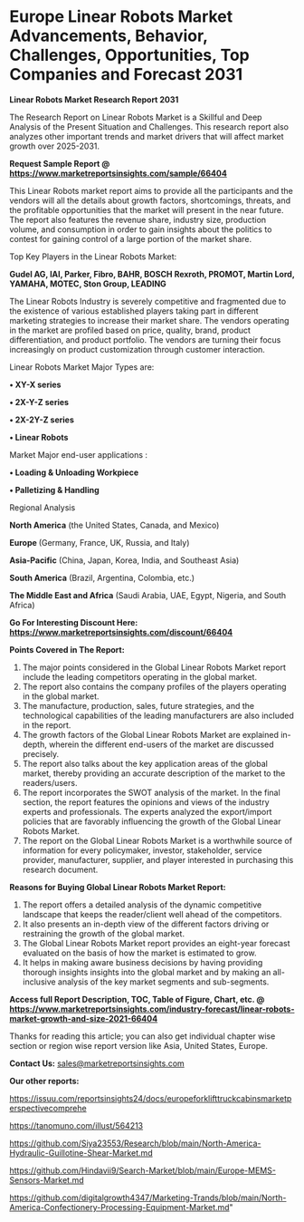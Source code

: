 # Europe Linear Robots Market Advancements, Behavior, Challenges, Opportunities, Top Companies and Forecast 2031

<strong>Linear Robots Market Research Report 2031</strong>

The Research Report on Linear Robots Market is a Skillful and Deep Analysis of the Present Situation and Challenges. This research report also analyzes other important trends and market drivers that will affect market growth over 2025-2031.

<strong>Request Sample Report @ <a href=https://www.marketreportsinsights.com/sample/66404>https://www.marketreportsinsights.com/sample/66404</a></strong>

This Linear Robots market report aims to provide all the participants and the vendors will all the details about growth factors, shortcomings, threats, and the profitable opportunities that the market will present in the near future. The report also features the revenue share, industry size, production volume, and consumption in order to gain insights about the politics to contest for gaining control of a large portion of the market share.

Top Key Players in the Linear Robots Market:

<strong>Gudel AG, IAI, Parker, Fibro, BAHR, BOSCH Rexroth, PROMOT, Martin Lord, YAMAHA, MOTEC, Ston Group, LEADING</strong>

The Linear Robots Industry is severely competitive and fragmented due to the existence of various established players taking part in different marketing strategies to increase their market share. The vendors operating in the market are profiled based on price, quality, brand, product differentiation, and product portfolio. The vendors are turning their focus increasingly on product customization through customer interaction.

Linear Robots Market Major Types are:

<strong>• XY-X series

• 2X-Y-Z series

• 2X-2Y-Z series

• Linear Robots</strong>

Market Major end-user applications :

<strong>• Loading & Unloading Workpiece

• Palletizing & Handling</strong>

Regional Analysis

</u><strong><b>North America</b></strong> (the United States, Canada, and Mexico)

<strong><b>Europe </b></strong>(Germany, France, UK, Russia, and Italy)

<strong><b>Asia-Pacific</b></strong> (China, Japan, Korea, India, and Southeast Asia)

<strong><b>South America</b></strong> (Brazil, Argentina, Colombia, etc.)

<strong><b>The Middle East and Africa</b></strong> (Saudi Arabia, UAE, Egypt, Nigeria, and South Africa)

<strong>Go For Interesting Discount Here: <a href=https://www.marketreportsinsights.com/discount/66404>https://www.marketreportsinsights.com/discount/66404</a></strong>

<strong>Points Covered in The Report:</strong>
<ol>
  <li>The major points considered in the Global Linear Robots Market report include the leading competitors operating in the global market.</li>
  <li>The report also contains the company profiles of the players operating in the global market.</li>
  <li>The manufacture, production, sales, future strategies, and the technological capabilities of the leading manufacturers are also included in the report.</li>
  <li>The growth factors of the Global Linear Robots Market are explained in-depth, wherein the different end-users of the market are discussed precisely.</li>
  <li>The report also talks about the key application areas of the global market, thereby providing an accurate description of the market to the readers/users.</li>
  <li>The report incorporates the SWOT analysis of the market. In the final section, the report features the opinions and views of the industry experts and professionals. The experts analyzed the export/import policies that are favorably influencing the growth of the Global Linear Robots Market.</li>
  <li>The report on the Global Linear Robots Market is a worthwhile source of information for every policymaker, investor, stakeholder, service provider, manufacturer, supplier, and player interested in purchasing this research document.</li>
</ol>
<strong>Reasons for Buying Global Linear Robots Market Report:</strong>

<ol>
  <li>The report offers a detailed analysis of the dynamic competitive landscape that keeps the reader/client well ahead of the competitors.</li>
  <li>It also presents an in-depth view of the different factors driving or restraining the growth of the global market.</li>
  <li>The Global Linear Robots Market report provides an eight-year forecast evaluated on the basis of how the market is estimated to grow.</li>
  <li>It helps in making aware business decisions by having providing thorough insights insights into the global market and by making an all-inclusive analysis of the key market segments and sub-segments.</li>
</ol>
<strong>Access full Report Description, TOC, Table of Figure, Chart, etc. @ <a href=https://www.marketreportsinsights.com/industry-forecast/linear-robots-market-growth-and-size-2021-66404>https://www.marketreportsinsights.com/industry-forecast/linear-robots-market-growth-and-size-2021-66404</a></strong>


Thanks for reading this article; you can also get individual chapter wise section or region wise report version like Asia, United States, Europe.

<strong>Contact Us:</strong>
sales@marketreportsinsights.com

<strong>Our other reports:</strong>

<a href=https://issuu.com/reportsinsights24/docs/europeforklifttruckcabinsmarketperspectivecomprehe>https://issuu.com/reportsinsights24/docs/europeforklifttruckcabinsmarketperspectivecomprehe</a>

<a href=https://tanomuno.com/illust/564213>https://tanomuno.com/illust/564213</a>

<a href=https://github.com/Siya23553/Research/blob/main/North-America-Hydraulic-Guillotine-Shear-Market.md>https://github.com/Siya23553/Research/blob/main/North-America-Hydraulic-Guillotine-Shear-Market.md</a>

<a href=https://github.com/Hindavii9/Search-Market/blob/main/Europe-MEMS-Sensors-Market.md>https://github.com/Hindavii9/Search-Market/blob/main/Europe-MEMS-Sensors-Market.md</a>

<a href=https://github.com/digitalgrowth4347/Marketing-Trands/blob/main/North-America-Confectionery-Processing-Equipment-Market.md>https://github.com/digitalgrowth4347/Marketing-Trands/blob/main/North-America-Confectionery-Processing-Equipment-Market.md</a>"
